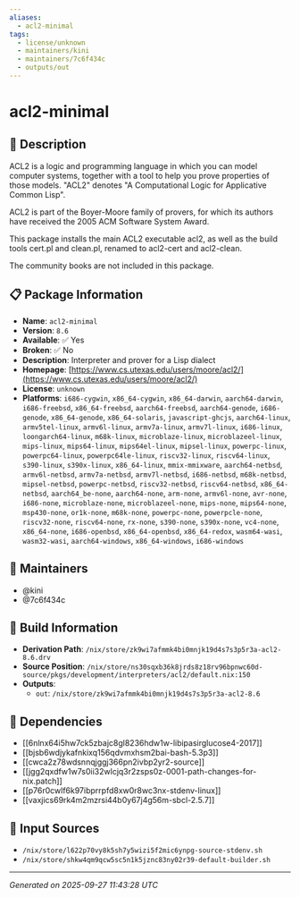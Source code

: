 ```yaml
---
aliases:
  - acl2-minimal
tags:
  - license/unknown
  - maintainers/kini
  - maintainers/7c6f434c
  - outputs/out
---
```


# acl2-minimal

## 📝 Description

ACL2 is a logic and programming language in which you can model computer
systems, together with a tool to help you prove properties of those
models. "ACL2" denotes "A Computational Logic for Applicative Common
Lisp".

ACL2 is part of the Boyer-Moore family of provers, for which its authors
have received the 2005 ACM Software System Award.

This package installs the main ACL2 executable acl2, as well as the
build tools cert.pl and clean.pl, renamed to acl2-cert and
acl2-clean.

The community books are not included in this package.


## 📋 Package Information

- **Name**: `acl2-minimal`
- **Version**: `8.6`
- **Available**: ✅ Yes
- **Broken**: ✅ No
- **Description**: Interpreter and prover for a Lisp dialect
- **Homepage**: [https://www.cs.utexas.edu/users/moore/acl2/](https://www.cs.utexas.edu/users/moore/acl2/)
- **License**: `unknown`
- **Platforms**: `i686-cygwin`, `x86_64-cygwin`, `x86_64-darwin`, `aarch64-darwin`, `i686-freebsd`, `x86_64-freebsd`, `aarch64-freebsd`, `aarch64-genode`, `i686-genode`, `x86_64-genode`, `x86_64-solaris`, `javascript-ghcjs`, `aarch64-linux`, `armv5tel-linux`, `armv6l-linux`, `armv7a-linux`, `armv7l-linux`, `i686-linux`, `loongarch64-linux`, `m68k-linux`, `microblaze-linux`, `microblazeel-linux`, `mips-linux`, `mips64-linux`, `mips64el-linux`, `mipsel-linux`, `powerpc-linux`, `powerpc64-linux`, `powerpc64le-linux`, `riscv32-linux`, `riscv64-linux`, `s390-linux`, `s390x-linux`, `x86_64-linux`, `mmix-mmixware`, `aarch64-netbsd`, `armv6l-netbsd`, `armv7a-netbsd`, `armv7l-netbsd`, `i686-netbsd`, `m68k-netbsd`, `mipsel-netbsd`, `powerpc-netbsd`, `riscv32-netbsd`, `riscv64-netbsd`, `x86_64-netbsd`, `aarch64_be-none`, `aarch64-none`, `arm-none`, `armv6l-none`, `avr-none`, `i686-none`, `microblaze-none`, `microblazeel-none`, `mips-none`, `mips64-none`, `msp430-none`, `or1k-none`, `m68k-none`, `powerpc-none`, `powerpcle-none`, `riscv32-none`, `riscv64-none`, `rx-none`, `s390-none`, `s390x-none`, `vc4-none`, `x86_64-none`, `i686-openbsd`, `x86_64-openbsd`, `x86_64-redox`, `wasm64-wasi`, `wasm32-wasi`, `aarch64-windows`, `x86_64-windows`, `i686-windows`
## 👥 Maintainers

- @kini
- @7c6f434c


## 🔧 Build Information

- **Derivation Path**: `/nix/store/zk9wi7afmmk4bi0mnjk19d4s7s3p5r3a-acl2-8.6.drv`
- **Source Position**: `/nix/store/ns30sqxb36k8jrds8z18rv96bpnwc60d-source/pkgs/development/interpreters/acl2/default.nix:150`
- **Outputs**:
  - `out`:  `/nix/store/zk9wi7afmmk4bi0mnjk19d4s7s3p5r3a-acl2-8.6`

## 🔗 Dependencies

- [[6nlnx64i5hw7ck5zbajc8gl8236hdw1w-libipasirglucose4-2017]]
- [[bjsb6wdjykafnkixq156qdvmxhsm2bai-bash-5.3p3]]
- [[cwca2z78wdsnnqjggj366pn2ivbp2yr2-source]]
- [[jgg2qxdfw1w7s0ii32wlcjq3r2zsps0z-0001-path-changes-for-nix.patch]]
- [[p76r0cwlf6k97ibprrpfd8xw0r8wc3nx-stdenv-linux]]
- [[vaxjics69rk4m2mzrsi44b0y67j4g56m-sbcl-2.5.7]]

## 📁 Input Sources

- `/nix/store/l622p70vy8k5sh7y5wizi5f2mic6ynpg-source-stdenv.sh`
- `/nix/store/shkw4qm9qcw5sc5n1k5jznc83ny02r39-default-builder.sh`

---
*Generated on 2025-09-27 11:43:28 UTC*
